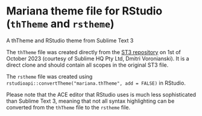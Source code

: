# Mariana theme file for RStudio (`thTheme` and `rstheme`)

A thTheme and RStudio theme from Sublime Text 3

The `thTheme` file was created directly from the [ST3 repository]([https://github.com/twolfson/sublime-files/blob/master/Packages/Color%20Scheme%20-%20Default/Mariana.sublime-color-scheme](https://github.com/twolfson/sublime-files/blob/c0015010abcaa293f457f75cf558aa42eb060933/Packages/Color%20Scheme%20-%20Default/Mariana.sublime-color-scheme)https://github.com/twolfson/sublime-files/blob/c0015010abcaa293f457f75cf558aa42eb060933/Packages/Color%20Scheme%20-%20Default/Mariana.sublime-color-scheme) on 1st of October 2023 (courtesy of Sublime HQ Pty Ltd, Dmitri Voronianski). It is a direct clone and should contain all scopes in the original ST3 file.

The `rstheme` file was created using `rstudioapi::convertTheme("mariana.thTheme", add = FALSE)` in RStudio. 

Please note that the ACE editor that RStudio uses is much less sophisticated than Sublime Text 3, meaning that not all syntax highlighting can be converted from the `thTheme` file to the `rstheme` file.
